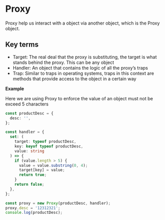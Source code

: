 # Proxy

Proxy help us interact with a object via another object, which is the Proxy object.

## Key terms

- Target: The real deal that the proxy is substituting, the target is what stands behind the proxy. This can be any object
- Handler: An object that contains the logic of all the proxy’s traps
- Trap: Similar to traps in operating systems, traps in this context are methods that provide access to the object in a certain way

**Example**

Here we are using Proxy to enforce the value of an object must not be exceed 5 characters

```ts
const productDesc = {
  desc: '',
};

const handler = {
  set: (
    target: typeof productDesc,
    key: keyof typeof productDesc,
    value: string
  ) => {
    if (value.length > 5) {
      value = value.substring(0, 4);
      target[key] = value;
      return true;
    }
    return false;
  },
};

const proxy = new Proxy(productDesc, handler);
proxy.desc = '12312321';
console.log(productDesc);
```
